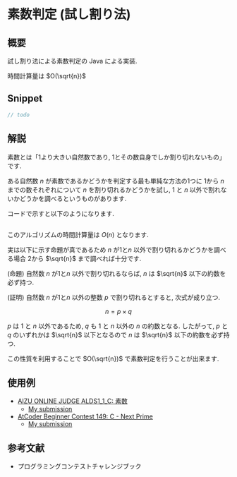 # 素数判定 (試し割り法)

## 概要

試し割り法による素数判定の Java による実装.

時間計算量は $O(\sqrt{n})$

## Snippet

```java
// todo
```

## 解説

素数とは「1より大きい自然数であり, 1とその数自身でしか割り切れないもの」です.

ある自然数 $n$ が素数であるかどうかを判定する最も単純な方法の1つに
1から $n$ までの数それぞれについて $n$ を割り切れるかどうかを試し,
1 と $n$ 以外で割れないかどうかを調べるというものがあります.

コードで示すと以下のようになります.

```java
```

このアルゴリズムの時間計算量は $O(n)$ となります.

実は以下に示す命題が真であるため $n$ が1と$n$ 以外で割り切れるかどうかを調べる場合
2から $\sqrt{n}$ まで調べれば十分です.

(命題) 自然数 $n$ が1と$n$ 以外で割り切れるならば, $n$ は $\sqrt{n}$ 以下の約数を必ず持つ.

(証明) 自然数 $n$ が1と$n$ 以外の整数 $p$ で割り切れるとすると, 次式が成り立つ.

$$
  n = p \times q
$$

$p$ は 1 と $n$ 以外であるため, $q$ も 1 と $n$ 以外の $n$ の約数となる.
したがって, $p$ と $q$ のいずれかは $\sqrt{n}$ 以下となるので
$n$ は $\sqrt{n}$ 以下の約数を必ず持つ.

この性質を利用することで $O(\sqrt{n})$ で素数判定を行うことが出来ます.

## 使用例

* [AIZU ONLINE JUDGE ALDS1_1_C: 素数](https://onlinejudge.u-aizu.ac.jp/courses/lesson/1/ALDS1/1/ALDS1_1_C)
  * [My submission](https://onlinejudge.u-aizu.ac.jp/status/users/kira924age/submissions/1/ALDS1_1_C/judge/5449270/C++)
* [AtCoder Beginner Contest 149: C - Next Prime](https://atcoder.jp/contests/abc149/tasks/abc149_c)
  * [My submission](https://atcoder.jp/contests/abc149/submissions/22301338)

## 参考文献

* プログラミングコンテストチャレンジブック

